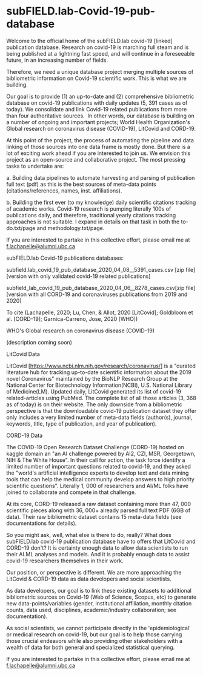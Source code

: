 # subFIELD.lab-Covid-19-pub-database

Welcome to the official home of the subFIELD.lab covid-19 [linked] publication database. Research on covid-19 is marching full steam and is being published at a lightning fast speed, and will continue in a foreseeable future, in an increasing number of fields.

Therefore, we need a unique database project merging multiple sources of bibliometric information on Covid-19 scientific work. This is what we are building.

Our goal is to provide (1) an up-to-date and (2) comprehensive bibliometric database on covid-19 publications with daily updates (5, 391 cases as of today). We consolidate and link Covid-19 related publications from more than four authoritative sources.  In other words, our database is building on a number of ongoing and important projects; World Health Organization's Global research on coronavirus disease (COVID-19), LitCovid and CORD-19.

At this point of the project, the process of automating the pipeline and data linking of those sources into one data frame is mostly done. But there is a lot of exciting work ahead if you are interested to join us. We envision this project as an open-source and collaborative project. The most pressing tasks to undertake are:

a. Building data pipelines to automate harvesting and parsing of publication full text (pdf) as this is the best sources of meta-data points (citations/references, names, inst. affiliations).

b. Building the first ever (to my knowledge) daily scientific citations tracking of academic works. Covid-19 research is pumping literally 100s of publications daily, and therefore, traditional yearly citations tracking approaches is not suitable. I expand in details on that task in both the to-do.txt/page and methodology.txt/page.

If you are interested to partake in this collective effort, please email me at f.lachapelle@alumni.ubc.ca

subFIELD.lab Covid-19 publications databases:

subfield.lab_covid_19_pub_database_2020_04_08__5391_cases.csv [zip file] [version with only validated covid-19 related publications]

subfield_lab_covid_19_pub_database_2020_04_06__8278_cases.csv[zip file] [version with all CORD-19 and coronaviruses publications from 2019 and 2020]

To cite (Lachapelle, 2020; Lu, Chen, & Allot, 2020 [LitCovid]; Goldbloom et al. [CORD-19]; Garnica-Carreno, Jose, 2020 [WHO])

WHO's Global research on coronavirus disease (COVID-19)

(description coming soon)

LitCovid Data

LitCovid [https://www.ncbi.nlm.nih.gov/research/coronavirus/] is a "curated literature hub for tracking up-to-date scientific information about the 2019 novel Coronavirus" maintained by the BioNLP Research Group at the National Center for Biotechnology Information(NCBI), U.S. National Library of Medicine(LM). Updated daily, LitCovid generated its list of covid-19 related-articles using PubMed. The complete list of all those articles (3, 368 as of today) is on their website. The only downside from a bibliometric perspective is that the downloadable covid-19 publication dataset they offer only includes a very limited number of meta-data fields (author(s), journal, keywords, title, type of publication, and year of publication).

CORD-19 Data

The COVID-19 Open Research Dataset Challenge (CORD-19) hosted on kaggle domain an "an AI challenge powered by AI2, CZI, MSR, Georgetown, NIH & The White House". In their call for action, the task force identify a limited number of important questions related to covid-19, and they asked the "world's artificial intelligence experts to develop text and data mining tools that can help the medical community develop answers to high priority scientific questions". Literally 1, 000 of researchers and AI/ML folks have joined to collaborate and compete in that challenge.

At its core, CORD-19 released a raw dataset containing more than 47, 000 scientific pieces along with 36, 000+ already parsed full text PDF (6GB of data). Their raw bibliometric dataset contains 15 meta-data fields (see documentations for details).

So you might ask, well, what else is there to do, really? What does subFIELD.lab covid-19 publication database have to offers that LitCovid and CORD-19 don't? It is certainty enough data to allow data scientists to run their AI.ML analyses and models. And it is probably enough data to assist covid-19 researchers themselves in their work.

Our position, or perspective is different. We are more approaching the LitCovid & CORD-19 data as data developers and social scientists.

As data developers, our goal is to link these existing datasets to additional bibliometric sources on Covid-19 (Web of Science, Scopus, etc) to generate new data-points/variables (gender, institutional affiliation, monthly citation counts, data used, disciplines, academic/industry collaboration; see documentation).

As social scientists, we cannot participate directly in the 'epidemiological' or medical research on covid-19, but our goal is to help those carrying those crucial endeavors while also providing other stakeholders with a wealth of data for both general and specialized statistical querying.

If you are interested to partake in this collective effort, please email me at f.lachapelle@alumni.ubc.ca
